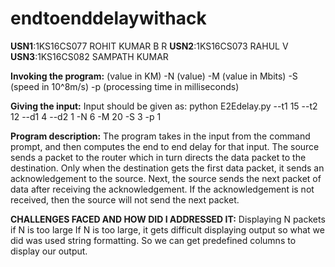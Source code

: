 # endtoenddelaywithack
**USN1**:1KS16CS077 ROHIT KUMAR B R
**USN2**:1KS16CS073 RAHUL V
**USN3**:1KS16CS082 SAMPATH KUMAR

**Invoking the program:**
(value in KM) -N (value) -M (value in Mbits) -S (speed in 10^8m/s) -p (processing time in milliseconds)

**Giving the input:** Input should be given as: python E2Edelay.py --t1 15 --t2 12 --d1 4 --d2 1 -N 6 -M 20 -S 3 -p 1

**Program description:** The program takes in the input from the command prompt, and then computes the end to end delay for that input.
The source sends a packet to the router which in turn directs the data packet to the destination.
Only when the destination gets the first data packet, it sends an acknowledgement to the source.
Next, the source sends the next packet of data after receiving the acknowledgement. 
If the acknowledgement is not received, then the source will not send the next packet.

**CHALLENGES FACED AND HOW DID I ADDRESSED IT:**
Displaying N packets if N is too large
If N is too large, it gets difficult displaying output so what we did was used string formatting. So we can get predefined columns to display our output.
